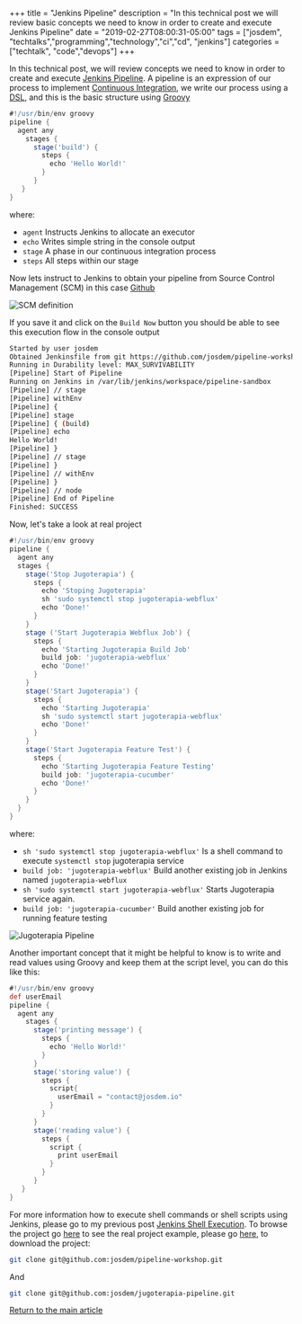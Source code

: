 +++
title =  "Jenkins Pipeline"
description = "In this technical post we will review basic concepts we need to know in order to create and execute Jenkins Pipeline"
date = "2019-02-27T08:00:31-05:00"
tags = ["josdem", "techtalks","programming","technology","ci","cd", "jenkins"]
categories = ["techtalk", "code","devops"]
+++

In this technical post, we will review concepts we need to know in order to create and execute [Jenkins Pipeline](https://jenkins.io/doc/book/pipeline/). A pipeline is an expression of our process to implement [Continuous Integration](https://en.wikipedia.org/wiki/Continuous_integration), we write our process using a [DSL](https://en.wikipedia.org/wiki/Domain-specific_language), and this is the basic structure using [Groovy](https://en.wikipedia.org/wiki/Apache_Groovy)

```groovy
#!/usr/bin/env groovy
pipeline {
  agent any
    stages {
      stage('build') {
        steps {
          echo 'Hello World!'
        }
      }
   }
}
```

where:

* `agent` Instructs Jenkins to allocate an executor
* `echo` Writes simple string in the console output
* `stage` A phase in our continuous integration process
* `steps` All steps within our stage

Now lets instruct to Jenkins to obtain your pipeline from Source Control Management (SCM) in this case [Github](https://github.com/)

![SCM definition](/img/techtalks/cicd/pipeline.png)

If you save it and click on the `Build Now` button you should be able to see this execution flow in the console output

```bash
Started by user josdem
Obtained Jenkinsfile from git https://github.com/josdem/pipeline-workshop.git
Running in Durability level: MAX_SURVIVABILITY
[Pipeline] Start of Pipeline
Running on Jenkins in /var/lib/jenkins/workspace/pipeline-sandbox
[Pipeline] // stage
[Pipeline] withEnv
[Pipeline] {
[Pipeline] stage
[Pipeline] { (build)
[Pipeline] echo
Hello World!
[Pipeline] }
[Pipeline] // stage
[Pipeline] }
[Pipeline] // withEnv
[Pipeline] }
[Pipeline] // node
[Pipeline] End of Pipeline
Finished: SUCCESS
```

Now, let's take a look at real project

```groovy
#!/usr/bin/env groovy
pipeline {
  agent any
  stages {
    stage('Stop Jugoterapia') {
      steps {
        echo 'Stoping Jugoterapia'
        sh 'sudo systemctl stop jugoterapia-webflux'
        echo 'Done!'
      }
    }
    stage ('Start Jugoterapia Webflux Job') {
      steps {
        echo 'Starting Jugoterapia Build Job'
        build job: 'jugoterapia-webflux'
        echo 'Done!'
      }
    }
    stage('Start Jugoterapia') {
      steps {
        echo 'Starting Jugoterapia'
        sh 'sudo systemctl start jugoterapia-webflux'
        echo 'Done!'
      }
    }
    stage('Start Jugoterapia Feature Test') {
      steps {
        echo 'Starting Jugoterapia Feature Testing'
        build job: 'jugoterapia-cucumber'
        echo 'Done!'
      }
    }
  }
}
```

where:

* `sh 'sudo systemctl stop jugoterapia-webflux'` Is a shell command to execute `systemctl stop` jugoterapia service
* `build job: 'jugoterapia-webflux'` Build another existing job in Jenkins named `jugoterapia-webflux`
* `sh 'sudo systemctl start jugoterapia-webflux'` Starts Jugoterapia service again.
* `build job: 'jugoterapia-cucumber'` Build another existing job for running feature testing


![Jugoterapia Pipeline](/img/techtalks/cicd/pipeline1.png)

Another important concept that it might be helpful to know is to write and read values using Groovy and keep them at the script level, you can do this like this:

```groovy
#!/usr/bin/env groovy
def userEmail
pipeline {
  agent any
    stages {
      stage('printing message') {
        steps {
          echo 'Hello World!'
        }
      }
      stage('storing value') {
        steps {
          script{
            userEmail = "contact@josdem.io"
          }
        }
      }
      stage('reading value') {
        steps {
          script {
            print userEmail
          }
        }
      }
   }
}
```

For more information how to execute shell commands or shell scripts using Jenkins, please go to my previous post [Jenkins Shell Execution](/techtalk/cicd/jenkins_shell_execution). To browse the project go [here](https://github.com/josdem/pipeline-workshop) to see the real project example, please go [here](https://github.com/josdem/jugoterapia-pipeline), to download the project:

```bash
git clone git@github.com:josdem/pipeline-workshop.git
```

And

```bash
git clone git@github.com:josdem/jugoterapia-pipeline.git
```


[Return to the main article](/techtalk/continuous_integration_delivery)


